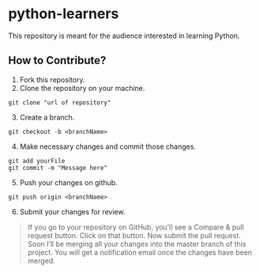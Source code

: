 # python-learners
This repository is meant for the audience interested in learning Python.

## How to Contribute?
1. Fork this repository.
2. Clone the repository on your machine.
```git
git clone "url of repository"
```
3. Create a branch.
```git
git checkout -b <branchName>
```
4. Make necessary changes and commit those changes.
```git
git add yourFile
git commit -m "Message here"
```
5. Push your changes on github.
```git
git push origin <branchName>
```
6. Submit your changes for review.
>If you go to your repository on GitHub, you’ll see a Compare & pull request button. Click on that button.
>Now submit the pull request. 
>Soon I’ll be merging all your changes into the master branch of this project. 
>You will get a notification email once the changes have been merged.

